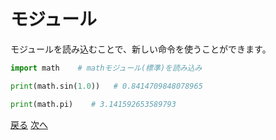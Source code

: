 # モジュール

<p>モジュールを読み込むことで、新しい命令を使うことができます。</p>

```.py
import math    # mathモジュール(標準)を読み込み

print(math.sin(1.0))   # 0.8414709848078965

print(math.pi)    # 3.141592653589793 
```

[戻る](./README.md) [次へ](csv.md)
